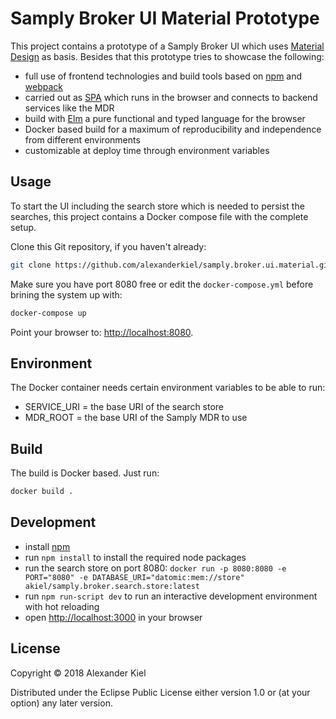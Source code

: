 # Samply Broker UI Material Prototype

This project contains a prototype of a Samply Broker UI which uses [Material Design][1] as basis. Besides that this prototype tries to showcase the following:

* full use of frontend technologies and build tools based on [npm][2] and [webpack][3]
* carried out as [SPA][4] which runs in the browser and connects to backend services like the MDR
* build with [Elm][5] a pure functional and typed language for the browser
* Docker based build for a maximum of reproducibility and independence from different environments
* customizable at deploy time through environment variables

## Usage

To start the UI including the search store which is needed to persist the searches, this project contains a Docker compose file with the complete setup. 

Clone this Git repository, if you haven't already:

```bash
git clone https://github.com/alexanderkiel/samply.broker.ui.material.git
```

Make sure you have port 8080 free or edit the `docker-compose.yml` before brining the system up with:

```bash
docker-compose up
```

Point your browser to: [http://localhost:8080](http://localhost:8080).

## Environment

The Docker container needs certain environment variables to be able to run:

* SERVICE_URI = the base URI of the search store
* MDR_ROOT = the base URI of the Samply MDR to use

## Build

The build is Docker based. Just run:

```bash
docker build .
```

## Development

* install [npm][2]
* run `npm install` to install the required node packages
* run the search store on port 8080: `docker run -p 8080:8080 -e PORT="8080" -e DATABASE_URI="datomic:mem://store" akiel/samply.broker.search.store:latest`
* run `npm run-script dev` to run an interactive development environment with hot reloading
* open [http://localhost:3000](http://localhost:3000) in your browser

## License

Copyright © 2018 Alexander Kiel

Distributed under the Eclipse Public License either version 1.0 or (at
your option) any later version.

[1]: <https://material.io>
[2]: <https://www.npmjs.com>
[3]: <https://webpack.js.org>
[4]: <https://en.wikipedia.org/wiki/Single-page_application>
[5]: <https://elm-lang.org>
